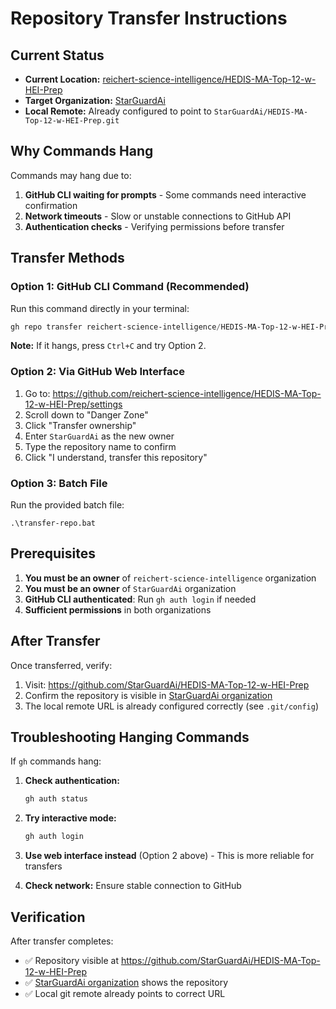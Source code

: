 # Repository Transfer Instructions

## Current Status

- **Current Location:** [reichert-science-intelligence/HEDIS-MA-Top-12-w-HEI-Prep](https://github.com/reichert-science-intelligence/HEDIS-MA-Top-12-w-HEI-Prep)
- **Target Organization:** [StarGuardAi](https://github.com/StarGuardAi)
- **Local Remote:** Already configured to point to `StarGuardAi/HEDIS-MA-Top-12-w-HEI-Prep.git`

## Why Commands Hang

Commands may hang due to:
1. **GitHub CLI waiting for prompts** - Some commands need interactive confirmation
2. **Network timeouts** - Slow or unstable connections to GitHub API
3. **Authentication checks** - Verifying permissions before transfer

## Transfer Methods

### Option 1: GitHub CLI Command (Recommended)

Run this command directly in your terminal:

```powershell
gh repo transfer reichert-science-intelligence/HEDIS-MA-Top-12-w-HEI-Prep StarGuardAi --yes
```

**Note:** If it hangs, press `Ctrl+C` and try Option 2.

### Option 2: Via GitHub Web Interface

1. Go to: https://github.com/reichert-science-intelligence/HEDIS-MA-Top-12-w-HEI-Prep/settings
2. Scroll down to "Danger Zone"
3. Click "Transfer ownership"
4. Enter `StarGuardAi` as the new owner
5. Type the repository name to confirm
6. Click "I understand, transfer this repository"

### Option 3: Batch File

Run the provided batch file:
```batch
.\transfer-repo.bat
```

## Prerequisites

1. **You must be an owner** of `reichert-science-intelligence` organization
2. **You must be an owner** of `StarGuardAi` organization  
3. **GitHub CLI authenticated**: Run `gh auth login` if needed
4. **Sufficient permissions** in both organizations

## After Transfer

Once transferred, verify:
1. Visit: https://github.com/StarGuardAi/HEDIS-MA-Top-12-w-HEI-Prep
2. Confirm the repository is visible in [StarGuardAi organization](https://github.com/StarGuardAi)
3. The local remote URL is already configured correctly (see `.git/config`)

## Troubleshooting Hanging Commands

If `gh` commands hang:

1. **Check authentication:**
   ```powershell
   gh auth status
   ```

2. **Try interactive mode:**
   ```powershell
   gh auth login
   ```

3. **Use web interface instead** (Option 2 above) - This is more reliable for transfers

4. **Check network:** Ensure stable connection to GitHub

## Verification

After transfer completes:
- ✅ Repository visible at https://github.com/StarGuardAi/HEDIS-MA-Top-12-w-HEI-Prep
- ✅ [StarGuardAi organization](https://github.com/StarGuardAi) shows the repository
- ✅ Local git remote already points to correct URL

